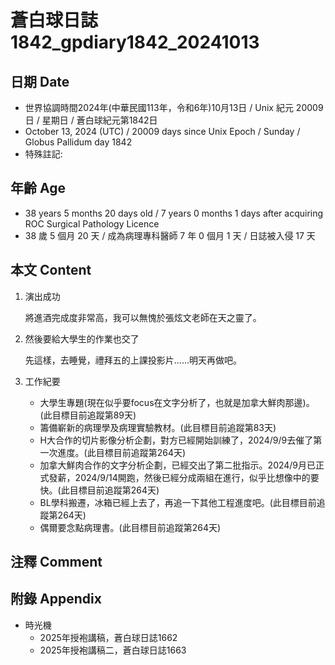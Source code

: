 [_metadata_:encoding]: - "utf-8"
[_metadata_:language]: - "zh-Hant-TW"
[_metadata_:fileformat]: - "markdown"
[_metadata_:MIME_type]: - "text/plain"
[_metadata_:markdown_version]: - "commonmark version 0.30"
[_metadata_:markdown_spec]: - "https://spec.commonmark.org/0.30/"

# 蒼白球日誌1842_gpdiary1842_20241013 #

## 日期 Date ##

* 世界協調時間2024年(中華民國113年，令和6年)10月13日 / Unix 紀元 20009 日 / 星期日 / 蒼白球紀元第1842日
* October 13, 2024 (UTC) / 20009 days since Unix Epoch / Sunday / Globus Pallidum day 1842
* 特殊註記:

## 年齡 Age ##

* 38 years 5 months 20 days old / 7 years 0 months 1 days after acquiring ROC Surgical Pathology Licence
* 38 歲 5 個月 20 天 / 成為病理專科醫師 7 年 0 個月 1 天 / 日誌被入侵 17 天

## 本文 Content ##

1. 演出成功

    將進酒完成度非常高，我可以無愧於張炫文老師在天之靈了。

2. 然後要給大學生的作業也交了

    先這樣，去睡覺，禮拜五的上課投影片......明天再做吧。 

2. 工作紀要

    - 大學生專題(現在似乎要focus在文字分析了，也就是加拿大鮮肉那邊)。(此目標目前追蹤第89天)
    - 籌備嶄新的病理學及病理實驗教材。(此目標目前追蹤第83天)
    - H大合作的切片影像分析企劃，對方已經開始訓練了，2024/9/9去催了第一次進度。(此目標目前追蹤第264天)
    - 加拿大鮮肉合作的文字分析企劃，已經交出了第二批指示。2024/9月已正式發薪，2024/9/14開跑，然後已經分成兩組在進行，似乎比想像中的要快。(此目標目前追蹤第264天)
    - BL學科搬遷，冰箱已經上去了，再追一下其他工程進度吧。(此目標目前追蹤第264天)
    - 偶爾要念點病理書。(此目標目前追蹤第264天)

## 注釋 Comment ##


## 附錄 Appendix ##

* 時光機
    - 2025年授袍講稿，蒼白球日誌1662
    - 2025年授袍講稿二，蒼白球日誌1663
